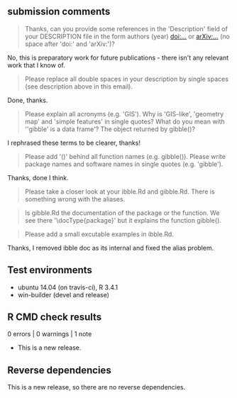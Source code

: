 ## submission comments

> Thanks, can you provide some references in the 'Description' field of
> your DESCRIPTION file in the form
> authors (year) <doi:...> or <arXiv:...>
> (no space after 'doi:' and 'arXiv:')?

No, this is preparatory work for future publications - there isn't any relevant work that I know
of. 

> Please replace all double spaces in your description by single spaces
> (see description above in this email).

Done, thanks. 

> Please explain all acronyms (e.g. 'GIS').
> Why is 'GIS-like', 'geometry map' and 'simple features' in single quotes?
> What do you mean with ''gibble' is a data frame'?
> The object returned by gibble()?

I rephrased these terms to be clearer, thanks!

> Please add '()' behind all function names (e.g. gibble()).
> Please write package names and software names in single quotes (e.g.
> 'gibble').

Thanks, done I think. 

> Please take a closer look at your ibble.Rd and gibble.Rd. There is
> something wrong with the aliases.

> Is gibble.Rd the documentation of the package or the function. We see
> there '\docType{package}' but it explains the function gibble().

> Please add a small excutable examples in ibble.Rd.

Thanks, I removed ibble doc as its internal and fixed the alias problem. 



## Test environments
* ubuntu 14.04 (on travis-ci), R 3.4.1
* win-builder (devel and release)

## R CMD check results

0 errors | 0 warnings | 1 note

* This is a new release.

## Reverse dependencies

This is a new release, so there are no reverse dependencies.

